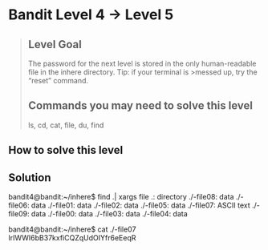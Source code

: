 # Bandit Level 4 → Level 5
>## Level Goal
>
>The password for the next level is stored in the only human-readable file in the inhere directory. Tip: if your terminal is >messed up, try the “reset” command.
> ## Commands you may need to solve this level
>
>ls, cd, cat, file, du, find

## How to solve this level


## Solution
bandit4@bandit:~/inhere$ find .| xargs file
.:         directory
./-file08: data
./-file06: data
./-file01: data
./-file02: data
./-file05: data
./-file07: ASCII text
./-file09: data
./-file00: data
./-file03: data
./-file04: data

bandit4@bandit:~/inhere$  cat ./-file07
lrIWWI6bB37kxfiCQZqUdOIYfr6eEeqR